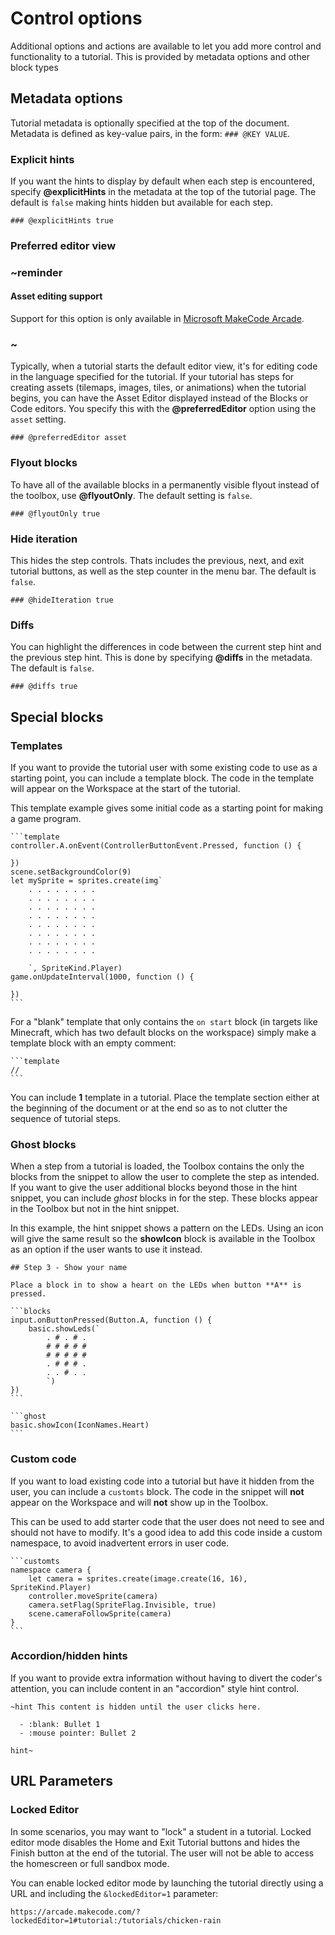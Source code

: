 # Control options

Additional options and actions are available to let you add more control and functionality to a tutorial. This is provided by metadata options and other block types

## Metadata options

Tutorial metadata is optionally specified at the top of the document. Metadata is defined as key-value pairs, in the form: ``### @KEY VALUE``.

### Explicit hints

If you want the hints to display by default when each step is encountered, specify **@explicitHints** in the metadata at the top of the tutorial page. The default is ``false`` making hints hidden but available for each step.

```
### @explicitHints true
```

### Preferred editor view

### ~reminder

#### Asset editing support

Support for this option is only available in [Microsoft MakeCode Arcade](https://arcade.makecode.com).

### ~

Typically, when a tutorial starts the default editor view, it's for editing code in the language specified for the tutorial. If your tutorial has steps for creating assets (tilemaps, images, tiles, or animations) when the tutorial begins, you can have the Asset Editor displayed instead of the Blocks or Code editors. You specify this with the **@preferredEditor** option using the ``asset`` setting.

```
### @preferredEditor asset
```

### Flyout blocks

To have all of the available blocks in a permanently visible flyout instead of the toolbox, use **@flyoutOnly**. The default setting is ``false``.

```
### @flyoutOnly true
```

### Hide iteration

This hides the step controls. Thats includes the previous, next, and exit tutorial buttons, as well as the step counter in the menu bar. The default is ``false``.

```
### @hideIteration true
```

### Diffs

You can highlight the differences in code between the current step hint and the previous step hint. This is done by specifying **@diffs** in the metadata. The default is ``false``.

```
### @diffs true
```

## Special blocks

### Templates

If you want to provide the tutorial user with some existing code to use as a starting point, you can include a template block. The code in the template will appear on the Workspace at the start of the tutorial.

This template example gives some initial code as a starting point for making a game program.

````
```template
controller.A.onEvent(ControllerButtonEvent.Pressed, function () {

})
scene.setBackgroundColor(9)
let mySprite = sprites.create(img`
    . . . . . . . .
    . . . . . . . .
    . . . . . . . .
    . . . . . . . .
    . . . . . . . .
    . . . . . . . .
    . . . . . . . .
    . . . . . . . .

    `, SpriteKind.Player)
game.onUpdateInterval(1000, function () {

})
```
````

For a "blank" template that only contains the `on start` block (in targets like Minecraft, which has two default blocks on the workspace) simply make a template block with an empty comment:

````
```template
//
```
````

You can include **1** template in a tutorial. Place the template section either at the beginning of the document or at the end so as to not clutter the sequence of tutorial steps.

### Ghost blocks

When a step from a tutorial is loaded, the Toolbox contains the only the blocks from the snippet to allow the user to complete the step as intended. If you want to give the user additional blocks beyond those in the hint snippet, you can include _ghost_ blocks in for the step. These blocks appear in the Toolbox but not in the hint snippet.

In this example, the hint snippet shows a pattern on the LEDs. Using an icon will give the same result so the **showIcon** block is available in the Toolbox as an option if the user wants to use it instead.

````
## Step 3 - Show your name

Place a block in to show a heart on the LEDs when button **A** is pressed.

```blocks
input.onButtonPressed(Button.A, function () {
    basic.showLeds(`
        . # . # .
        # # # # #
        # # # # #
        . # # # .
        . . # . .
        `)
})
```

```ghost
basic.showIcon(IconNames.Heart)
```
````

### Custom code

If you want to load existing code into a tutorial but have it hidden from the user, you can include a `customts` block. The code in the snippet will **not** appear on the Workspace and will **not** show up in the Toolbox.

This can be used to add starter code that the user does not need to see and should not have to modify. It's a good idea to add this code inside a custom namespace, to avoid inadvertent errors in user code.

````
```customts
namespace camera {
    let camera = sprites.create(image.create(16, 16), SpriteKind.Player)
    controller.moveSprite(camera)
    camera.setFlag(SpriteFlag.Invisible, true)
    scene.cameraFollowSprite(camera)
}
```
````

### Accordion/hidden hints
If you want to provide extra information without having to divert the coder's attention, you can include content in an "accordion" style hint control.

```
~hint This content is hidden until the user clicks here.

  - :blank: Bullet 1
  - :mouse pointer: Bullet 2

hint~
```

## URL Parameters

### Locked Editor

In some scenarios, you may want to "lock" a student in a tutorial. Locked editor mode disables the Home and Exit Tutorial buttons and hides the Finish button at the end of the tutorial. The user will not be able to access the homescreen or full sandbox mode.

You can enable locked editor mode by launching the tutorial directly using a URL and including the `&lockedEditor=1` parameter:

`https://arcade.makecode.com/?lockedEditor=1#tutorial:/tutorials/chicken-rain`
